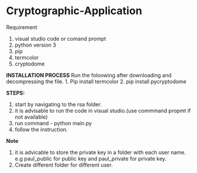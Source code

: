 # Cryptographic-Application
Requirement 
1. visual studio code or comand prompt 
2. python version 3
3. pip 
4. termcolor 
5. cryptodome

**INSTALLATION PROCESS**
  Run the foloowing after downloading and decompressing the file.
    1. Pip install termcolor
    2. pip install pycryptodome 

**STEPS:**
1. start by navigating to the rsa folder.
2. it is advisable to run the code in visual studio.(use commmand propmt if not available)
3. run command - python main.py
4. follow the instruction. 

**Note**
1. it is advicable to store the private key in a folder with each user name. e.g paul_public for public key and paul_private for private key. 
2. Create different folder for different user. 
